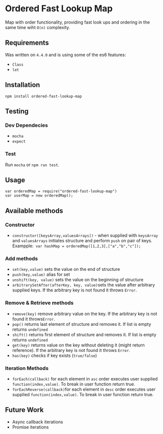 # Ordered Fast Lookup Map
Map with order functionality, providing fast look ups and ordering in the same time wiht ```O(n)``` complexity. 

## Requirements
Was written on ```4.4.0``` and is using some of the es6 features:
* ```Class```
* ```let```

## Installation
```npm install ordered-fast-lookup-map```

## Testing

### Dev Dependecies
* ```mocha```
* ```expect```

### Test
Run ```mocha``` or ```npm run test```.

## Usage
```
var orderedMap = require("ordered-fast-lookup-map")
var userMap = new orderedMap();
```

## Available methods

### Constructor
* ```constructor([keysArray,valuesArrays])``` - when supplied with ```keysArray``` and ```valuesArrays``` initiates
structure and perform ```push``` on pair of keys. Exampple:``` var hashMap = orderedMap([1,2,3],["a","b","c"]);```

### Add methods
* ```set(key,value)``` sets the value on the end of structure
* ```push(key,value)``` alias for set
* ```unshift(key, value)``` sets the value on the beginning of structure
* ```arbitrarySetAfter(afterKey, key, value)```sets the value after arbitrary supplied keys. If the arbitrary key is
not found it throws ```Error```.

### Remove & Retrieve methods 
* ```remove(key)``` remove arbitrary value on the key. If the arbitrary key is not found it throws```Error```.
* ```pop()``` returns last element of structure and removes it. If list is empty returns ```undefined```
* ```shift()``` returns first element of structure and removes it. If list is empty returns ```undefined```
* ```get(key)``` returns value on the key without deleting it (might return reference). If the arbitrary key is not
found it throws ```Error```.
* ```has(key)``` checks if key exists (```true/false```)

### Iteration Methods
* ```forEach(callback)``` for each element in ```asc``` order executes user supplied ```function(index,value)```.
To break in user function return true.
* ```forEachReverse(callback)```for each element in ```desc``` order executes user supplied ```function(index,value)```.
To break in user function return true.


## Future Work
* Async callback iterations
* Promise iterations
